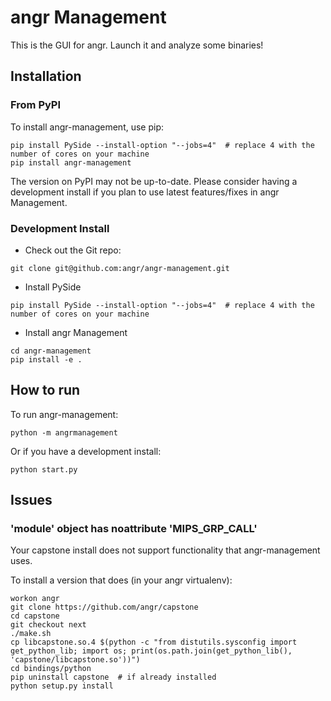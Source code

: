 # angr Management

This is the GUI for angr.
Launch it and analyze some binaries!

## Installation

### From PyPI

To install angr-management, use pip:

```
pip install PySide --install-option "--jobs=4"  # replace 4 with the number of cores on your machine
pip install angr-management
```

The version on PyPI may not be up-to-date.
Please consider having a development install if you plan to use latest features/fixes in angr Management.

### Development Install

- Check out the Git repo:

```
git clone git@github.com:angr/angr-management.git
```

- Install PySide

```
pip install PySide --install-option "--jobs=4"  # replace 4 with the number of cores on your machine
```

- Install angr Management

```
cd angr-management
pip install -e .
```

## How to run

To run angr-management:

```
python -m angrmanagement
```

Or if you have a development install:

```
python start.py
```

## Issues

### 'module' object has noattribute 'MIPS_GRP_CALL'

Your capstone install does not support functionality that angr-management uses.

To install a version that does (in your angr virtualenv):
```
workon angr
git clone https://github.com/angr/capstone
cd capstone
git checkout next
./make.sh
cp libcapstone.so.4 $(python -c "from distutils.sysconfig import get_python_lib; import os; print(os.path.join(get_python_lib(), 'capstone/libcapstone.so'))")
cd bindings/python
pip uninstall capstone  # if already installed
python setup.py install
```

